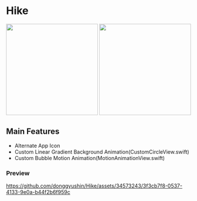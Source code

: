 # Hike
<div>
  <img src="https://github.com/donggyushin/Hike/assets/34573243/3a1db99b-24ff-4c79-bf15-28d5967b4159" width=250 />
  <img src="https://github.com/donggyushin/Hike/assets/34573243/6773b0d1-b370-47be-8f52-e9bfb6aa2b82" width=250 />
</div>

## Main Features
- Alternate App Icon
- Custom Linear Gradient Background Animation(CustomCircleView.swift)
- Custom Bubble Motion Animation(MotionAnimationView.swift)


### Preview
https://github.com/donggyushin/Hike/assets/34573243/3f3cb7f8-0537-4133-9e0a-b44f2b6f959c
